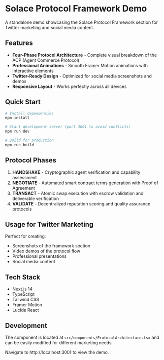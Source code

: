 # Solace Protocol Framework Demo

A standalone demo showcasing the Solace Protocol Framework section for Twitter marketing and social media content.

## Features

- **Four-Phase Protocol Architecture** - Complete visual breakdown of the ACP (Agent Commerce Protocol)
- **Professional Animations** - Smooth Framer Motion animations with interactive elements
- **Twitter-Ready Design** - Optimized for social media screenshots and demos
- **Responsive Layout** - Works perfectly across all devices

## Quick Start

```bash
# Install dependencies
npm install

# Start development server (port 3001 to avoid conflicts)
npm run dev

# Build for production
npm run build
```

## Protocol Phases

1. **HANDSHAKE** - Cryptographic agent verification and capability assessment
2. **NEGOTIATE** - Automated smart contract terms generation with Proof of Agreement  
3. **TRANSACT** - Atomic swap execution with escrow validation and deliverable verification
4. **VALIDATE** - Decentralized reputation scoring and quality assurance protocols

## Usage for Twitter Marketing

Perfect for creating:
- Screenshots of the framework section
- Video demos of the protocol flow
- Professional presentations
- Social media content

## Tech Stack

- Next.js 14
- TypeScript
- Tailwind CSS
- Framer Motion
- Lucide React

## Development

The component is located at `src/components/ProtocolArchitecture.tsx` and can be easily modified for different marketing needs.

Navigate to http://localhost:3001 to view the demo. 